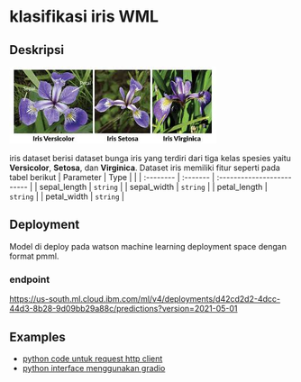 # klasifikasi iris WML

## Deskripsi
![iris class](../assets/iris-class.png)

iris dataset berisi dataset bunga iris yang terdiri dari tiga kelas spesies yaitu **Versicolor**, **Setosa**, dan **Virginica**. Dataset iris memiliki fitur seperti pada tabel berikut
| Parameter | Type     |              |
| :-------- | :------- | :------------------------- |
| sepal_length | `string` |
| sepal_width | `string` |
| petal_length | `string` | 
| petal_width | `string` | 


## Deployment
Model di deploy pada watson machine learning deployment space dengan format pmml.

### endpoint
https://us-south.ml.cloud.ibm.com/ml/v4/deployments/d42cd2d2-4dcc-44d3-8b28-9d09bb29a88c/predictions?version=2021-05-01

## Examples
- [python code untuk request http client](./python/iris-http-request.py)
- [python interface menggunakan gradio](./python/iris-classification-interface.py)
